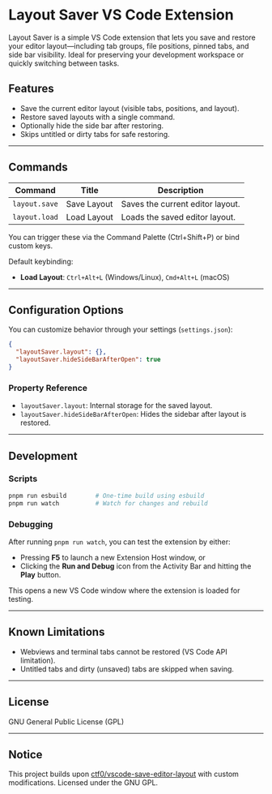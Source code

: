 # Layout Saver VS Code Extension

Layout Saver is a simple VS Code extension that lets you save and restore your editor layout—including tab groups, file positions, pinned tabs, and side bar visibility. Ideal for preserving your development workspace or quickly switching between tasks.

## Features

* Save the current editor layout (visible tabs, positions, and layout).
* Restore saved layouts with a single command.
* Optionally hide the side bar after restoring.
* Skips untitled or dirty tabs for safe restoring.

---

## Commands

| Command       | Title       | Description                      |
| ------------- | ----------- | -------------------------------- |
| `layout.save` | Save Layout | Saves the current editor layout. |
| `layout.load` | Load Layout | Loads the saved editor layout.   |

You can trigger these via the Command Palette (Ctrl+Shift+P) or bind custom keys.

Default keybinding:

* **Load Layout**: `Ctrl+Alt+L` (Windows/Linux), `Cmd+Alt+L` (macOS)

---

## Configuration Options

You can customize behavior through your settings (`settings.json`):

```json
{
  "layoutSaver.layout": {},
  "layoutSaver.hideSideBarAfterOpen": true
}
```

### Property Reference

* `layoutSaver.layout`: Internal storage for the saved layout.
* `layoutSaver.hideSideBarAfterOpen`: Hides the sidebar after layout is restored.

---

## Development

### Scripts

```bash
pnpm run esbuild        # One-time build using esbuild
pnpm run watch          # Watch for changes and rebuild
```

### Debugging

After running `pnpm run watch`, you can test the extension by either:

* Pressing **F5** to launch a new Extension Host window, or
* Clicking the **Run and Debug** icon from the Activity Bar and hitting the **Play** button.

This opens a new VS Code window where the extension is loaded for testing.

---

## Known Limitations

* Webviews and terminal tabs cannot be restored (VS Code API limitation).
* Untitled tabs and dirty (unsaved) tabs are skipped when saving.

---

## License

GNU General Public License (GPL)

---

## Notice

This project builds upon [ctf0/vscode-save-editor-layout](https://github.com/ctf0/vscode-save-editor-layout) with custom modifications. Licensed under the GNU GPL.